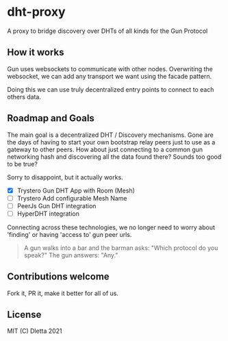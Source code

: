 # dht-proxy
A proxy to bridge discovery over DHTs of all kinds for the Gun Protocol

## How it works

Gun uses websockets to communicate with other nodes. Overwriting the websocket, we can add any transport we want using the facade pattern.

Doing this we can use truly decentralized entry points to connect to each others data.

## Roadmap and Goals

The main goal is a decentralized DHT / Discovery mechanisms. Gone are the days of having to start your own bootstrap relay peers just to use as a gateway to other peers. How about just connecting to a common gun networking hash and discovering all the data found there? Sounds too good to be true?

Sorry to disappoint, but it actually works.

- [X] Trystero Gun DHT App with Room (Mesh)
- [ ] Trystero Add configurable Mesh Name
- [ ] PeerJs Gun DHT integration
- [ ] HyperDHT integration

Connecting across these technologies, we no longer need to worry about 'finding' or having 'access to' gun peer urls. 

> A gun walks into a bar and the barman asks: "Which protocol do you speak?" The gun answers: "Any."

## Contributions welcome

Fork it, PR it, make it better for all of us.

## License

MIT (C) Dletta 2021
